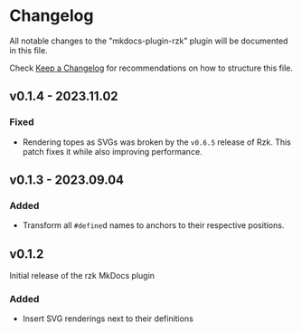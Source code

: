 # Changelog

All notable changes to the "mkdocs-plugin-rzk" plugin will be documented in this file.

Check [Keep a Changelog](https://keepachangelog.com/) for recommendations on how to structure this file.

## v0.1.4 - 2023.11.02

### Fixed

- Rendering topes as SVGs was broken by the `v0.6.5` release of Rzk. This patch fixes it while also improving performance.

## v0.1.3 - 2023.09.04

### Added

- Transform all `#define`d names to anchors to their respective positions.

## v0.1.2

Initial release of the rzk MkDocs plugin

### Added

- Insert SVG renderings next to their definitions
